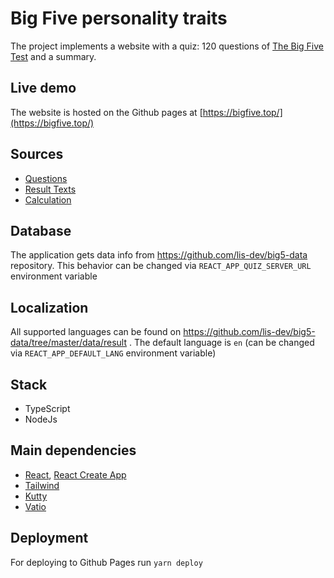 # Big Five personality traits

The project implements a website with a quiz: 120 questions of [The Big Five Test](https://en.wikipedia.org/wiki/Big_Five_personality_traits) and a summary.

## Live demo
The website is hosted on the Github pages at [https://bigfive.top/](https://bigfive.top/)

## Sources
- [Questions](https://github.com/Alheimsins/b5-johnson-120-ipip-neo-pi-r)
- [Result Texts](https://github.com/Alheimsins/b5-result-text)
- [Calculation](https://github.com/Alheimsins/bigfive-calculate-score)

## Database
The application gets data info from https://github.com/lis-dev/big5-data repository. This behavior can be changed via `REACT_APP_QUIZ_SERVER_URL` environment variable

## Localization
All supported languages can be found on https://github.com/lis-dev/big5-data/tree/master/data/result . The default language is `en` (can be changed via `REACT_APP_DEFAULT_LANG` environment variable)

## Stack
- TypeScript
- NodeJs

## Main dependencies
- [React](https://reactjs.org/), [React Create App](https://github.com/facebook/create-react-app)
- [Tailwind](https://tailwindcss.com)
- [Kutty](https://kutty.netlify.app/docs/)
- [Vatio](https://github.com/pmndrs/valtio/)

## Deployment
For deploying to Github Pages run `yarn deploy`
